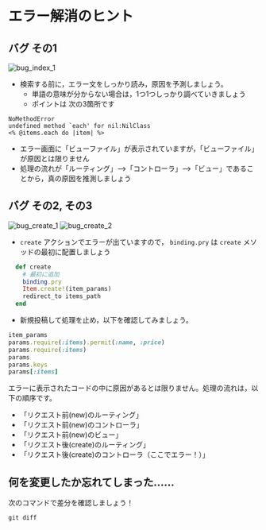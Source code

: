 # エラー解消のヒント

## バグ その1

![bug_index_1](https://raw.githubusercontent.com/yanbaru-expert/debug_shop_app/main/public/images/bug_index_01.png)

- 検索する前に，エラー文をしっかり読み，原因を予測しましょう。
  - 単語の意味が分からない場合は，1つ1つしっかり調べていきましょう
  - ポイントは 次の3箇所です

```
NoMethodError
undefined method `each' for nil:NilClass
<% @items.each do |item| %>
```

- エラー画面に「ビューファイル」が表示されていますが，「ビューファイル」が原因とは限りません
- 処理の流れが「ルーティング」-->「コントローラ」-->「ビュー」であることから，真の原因を推測しましょう

## バグ その2, その3

![bug_create_1](https://raw.githubusercontent.com/yanbaru-expert/debug_shop_app/main/public/images/bug_create_02.png)
![bug_create_2](https://raw.githubusercontent.com/yanbaru-expert/debug_shop_app/main/public/images/bug_create_03.png)

- `create` アクションでエラーが出ていますので， `binding.pry` は `create` メソッドの最初に配置しましょう

```rb
  def create
    # 最初に追加
    binding.pry
    Item.create!(item_params)
    redirect_to items_path
  end
```

- 新規投稿して処理を止め，以下を確認してみましょう。

```rb
item_params
params.require(:items).permit(:name, :price)
params.require(:items)
params
params.keys
params[:items]
```

エラーに表示されたコードの中に原因があるとは限りません。処理の流れは，以下の順序です。

- 「リクエスト前(new)のルーティング」
- 「リクエスト前(new)のコントローラ」
- 「リクエスト前(new)のビュー」
- 「リクエスト後(create)のルーティング」
- 「リクエスト後(create)のコントローラ（ここでエラー！）」

## 何を変更したか忘れてしまった……

次のコマンドで差分を確認しましょう！

```
git diff
```
